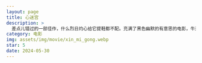 ```yaml
---
layout: page
title: 心迷宫
description: >
  差点儿错过的一部佳作，什么烈日灼心给它提鞋都不配。充满了黑色幽默的有意思的电影，牛逼的剧情、牛逼的叙事手法，有些镜头晃得人头晕也可以原谅了。 
category: 电影
img: assets/img/movie/xin_mi_gong.webp
star: 5
date: 2024-05-30
---
```


